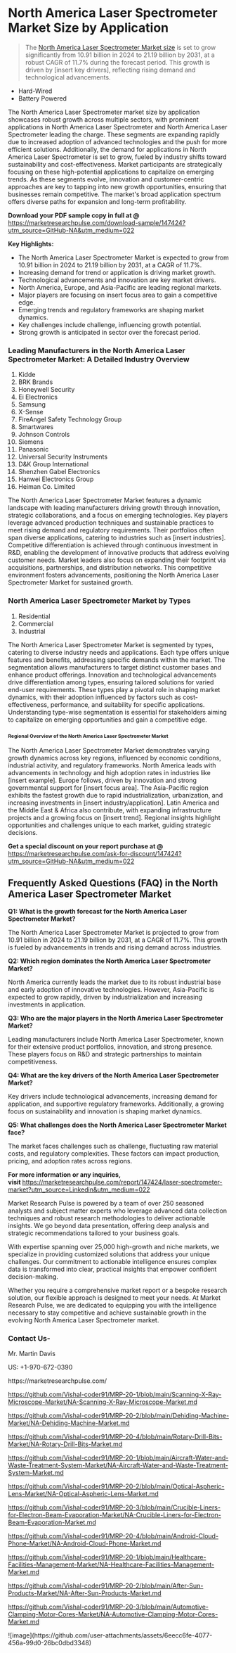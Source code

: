 <h1>North America Laser Spectrometer Market&nbsp;Size by Application</h1><blockquote><p>The <a href="https://marketresearchpulse.com/download-sample/147424?utm_source=GitHub-NA&amp;utm_medium=022">North America Laser Spectrometer Market size</a> is set to grow significantly from 10.91 billion in 2024 to 21.19 billion by 2031, at a robust CAGR of 11.7% during the forecast period. This growth is driven by [insert key drivers], reflecting rising demand and technological advancements.</p></blockquote><ul><li>Hard-Wired<li> Battery Powered</li></ul><p>The North America Laser Spectrometer market size by application showcases robust growth across multiple sectors, with prominent applications in North America Laser Spectrometer and North America Laser Spectrometer leading the charge. These segments are expanding rapidly due to increased adoption of advanced technologies and the push for more efficient solutions. Additionally, the demand for applications in North America Laser Spectrometer is set to grow, fueled by industry shifts toward sustainability and cost-effectiveness. Market participants are strategically focusing on these high-potential applications to capitalize on emerging trends. As these segments evolve, innovation and customer-centric approaches are key to tapping into new growth opportunities, ensuring that businesses remain competitive. The market's broad application spectrum offers diverse paths for expansion and long-term profitability.</p><p><strong>Download your PDF sample copy in full at @ </strong><a href="https://marketresearchpulse.com/download-sample/147424?utm_source=GitHub-NA&amp;utm_medium=022">https://marketresearchpulse.com/download-sample/147424?utm_source=GitHub-NA&amp;utm_medium=022</a></p><p><strong>Key Highlights: </strong></p><ul><li>The North America Laser Spectrometer Market is expected to grow from 10.91 billion in 2024 to 21.19 billion by 2031, at a CAGR of 11.7%.</li><li>Increasing demand for trend or application is driving market growth.</li><li>Technological advancements and innovation are key market drivers.</li><li>North America, Europe, and Asia-Pacific are leading regional markets.</li><li>Major players are focusing on insert focus area to gain a competitive edge.</li><li>Emerging trends and regulatory frameworks are shaping market dynamics.</li><li>Key challenges include challenge, influencing growth potential.</li><li>Strong growth is anticipated in sector over the forecast period.</li></ul><h3>Leading Manufacturers in the North America Laser Spectrometer Market: A Detailed Industry Overview</h3><ol><li>Kidde</li><li>BRK Brands</li><li>Honeywell Security</li><li>Ei Electronics</li><li>Samsung</li><li>X-Sense</li><li>FireAngel Safety Technology Group</li><li>Smartwares</li><li>Johnson Controls</li><li>Siemens</li><li>Panasonic</li><li>Universal Security Instruments</li><li>D&K Group International</li><li>Shenzhen Gabel Electronics</li><li>Hanwei Electronics Group</li><li>Heiman Co. Limited</li></ol><div class="flex max-w-full flex-col flex-grow"><div class="min-h-8 text-message flex w-full flex-col items-end gap-2 whitespace-normal break-words [.text-message+&amp;]:mt-5" dir="auto" data-message-author-role="assistant" data-message-id="fd8432e4-4910-450d-b182-61b7bfb0a01f" data-message-model-slug="gpt-4o"><div class="flex w-full flex-col gap-1 empty:hidden first:pt-[3px]"><div class="markdown prose w-full break-words dark:prose-invert light"><p>The North America Laser Spectrometer Market features a dynamic landscape with leading manufacturers driving growth through innovation, strategic collaborations, and a focus on emerging technologies. Key players leverage advanced production techniques and sustainable practices to meet rising demand and regulatory requirements. Their portfolios often span diverse applications, catering to industries such as [insert industries]. Competitive differentiation is achieved through continuous investment in R&amp;D, enabling the development of innovative products that address evolving customer needs. Market leaders also focus on expanding their footprint via acquisitions, partnerships, and distribution networks. This competitive environment fosters advancements, positioning the North America Laser Spectrometer Market for sustained growth.</p></div></div></div></div><h3>North America Laser Spectrometer Market by Types</h3><ol><li>Residential<li> Commercial<li> Industrial</li></ol><div class="flex max-w-full flex-col flex-grow"><div class="min-h-8 text-message flex w-full flex-col items-end gap-2 whitespace-normal break-words [.text-message+&amp;]:mt-5" dir="auto" data-message-author-role="assistant" data-message-id="084470be-0bb7-4664-bddf-5156b4f41249" data-message-model-slug="gpt-4o-mini"><div class="flex w-full flex-col gap-1 empty:hidden first:pt-[3px]"><div class="markdown prose w-full break-words dark:prose-invert light"><p>The North America Laser Spectrometer Market is segmented by types, catering to diverse industry needs and applications. Each type offers unique features and benefits, addressing specific demands within the market. The segmentation allows manufacturers to target distinct customer bases and enhance product offerings. Innovation and technological advancements drive differentiation among types, ensuring tailored solutions for varied end-user requirements. These types play a pivotal role in shaping market dynamics, with their adoption influenced by factors such as cost-effectiveness, performance, and suitability for specific applications. Understanding type-wise segmentation is essential for stakeholders aiming to capitalize on emerging opportunities and gain a competitive edge.</p></div></div></div></div><h3><span style="font-size: 11px;">Regional Overview of the North America Laser Spectrometer Market</span></h3><div class="flex max-w-full flex-col flex-grow"><div class="min-h-8 text-message flex w-full flex-col items-end gap-2 whitespace-normal break-words [.text-message+&amp;]:mt-5" dir="auto" data-message-author-role="assistant" data-message-id="e9038762-ce64-4e30-91c9-9bd413514231" data-message-model-slug="gpt-4o-mini"><div class="flex w-full flex-col gap-1 empty:hidden first:pt-[3px]"><div class="markdown prose w-full break-words dark:prose-invert light"><p>The North America Laser Spectrometer Market demonstrates varying growth dynamics across key regions, influenced by economic conditions, industrial activity, and regulatory frameworks. North America leads with advancements in technology and high adoption rates in industries like [insert example]. Europe follows, driven by innovation and strong governmental support for [insert focus area]. The Asia-Pacific region exhibits the fastest growth due to rapid industrialization, urbanization, and increasing investments in [insert industry/application]. Latin America and the Middle East &amp; Africa also contribute, with expanding infrastructure projects and a growing focus on [insert trend]. Regional insights highlight opportunities and challenges unique to each market, guiding strategic decisions.</p></div></div></div></div><p><strong>Get a special discount on your report purchase at @ </strong><a href="https://marketresearchpulse.com/ask-for-discount/147424?utm_source=GitHub-NA&amp;utm_medium=022">https://marketresearchpulse.com/ask-for-discount/147424?utm_source=GitHub-NA&amp;utm_medium=022</a></p><h2>Frequently Asked Questions (FAQ) in the North America Laser Spectrometer Market</h2><p><strong>Q1: What is the growth forecast for the North America Laser Spectrometer Market?</strong></p><p>The North America Laser Spectrometer Market is projected to grow from 10.91 billion in 2024 to 21.19 billion by 2031, at a CAGR of 11.7%. This growth is fueled by advancements in trends and rising demand across industries.</p><p><strong>Q2: Which region dominates the North America Laser Spectrometer Market?</strong></p><p>North America currently leads the market due to its robust industrial base and early adoption of innovative technologies. However, Asia-Pacific is expected to grow rapidly, driven by industrialization and increasing investments in application.</p><p><strong>Q3: Who are the major players in the North America Laser Spectrometer Market?</strong></p><p>Leading manufacturers include North America Laser Spectrometer, known for their extensive product portfolios, innovation, and strong presence. These players focus on R&amp;D and strategic partnerships to maintain competitiveness.</p><p><strong>Q4: What are the key drivers of the North America Laser Spectrometer Market?</strong></p><p>Key drivers include technological advancements, increasing demand for application, and supportive regulatory frameworks. Additionally, a growing focus on sustainability and innovation is shaping market dynamics.</p><p><strong>Q5: What challenges does the North America Laser Spectrometer Market face?</strong></p><p>The market faces challenges such as challenge, fluctuating raw material costs, and regulatory complexities. These factors can impact production, pricing, and adoption rates across regions.</p><p><strong>For more information or any inquiries, visit&nbsp;</strong><a href="https://marketresearchpulse.com/report/147424/laser-spectrometer-market?utm_source=Linkedin&utm_medium=022">https://marketresearchpulse.com/report/147424/laser-spectrometer-market?utm_source=Linkedin&utm_medium=022</a></p><p>Market Research Pulse is powered by a team of over 250 seasoned analysts and subject matter experts who leverage advanced data collection techniques and robust research methodologies to deliver actionable insights. We go beyond data presentation, offering deep analysis and strategic recommendations tailored to your business goals.</p><p>With expertise spanning over 25,000 high-growth and niche markets, we specialize in providing customized solutions that address your unique challenges. Our commitment to actionable intelligence ensures complex data is transformed into clear, practical insights that empower confident decision-making.</p><p>Whether you require a comprehensive market report or a bespoke research solution, our flexible approach is designed to meet your needs. At Market Research Pulse, we are dedicated to equipping you with the intelligence necessary to stay competitive and achieve sustainable growth in the evolving North America Laser Spectrometer market.</p><h3><strong>Contact Us-</strong></h3><p>Mr. Martin Davis</p><p>US: +1-970-672-0390</p><p>https://marketresearchpulse.com/</p><p><a href="https://github.com/Vishal-coder91/MRP-20-1/blob/main/Scanning-X-Ray-Microscope-Market/NA-Scanning-X-Ray-Microscope-Market.md">https://github.com/Vishal-coder91/MRP-20-1/blob/main/Scanning-X-Ray-Microscope-Market/NA-Scanning-X-Ray-Microscope-Market.md</a></p><p><a href="https://github.com/Vishal-coder91/MRP-20-2/blob/main/Dehiding-Machine-Market/NA-Dehiding-Machine-Market.md">https://github.com/Vishal-coder91/MRP-20-2/blob/main/Dehiding-Machine-Market/NA-Dehiding-Machine-Market.md</a></p><p><a href="https://github.com/Vishal-coder91/MRP-20-4/blob/main/Rotary-Drill-Bits-Market/NA-Rotary-Drill-Bits-Market.md">https://github.com/Vishal-coder91/MRP-20-4/blob/main/Rotary-Drill-Bits-Market/NA-Rotary-Drill-Bits-Market.md</a></p><p><a href="https://github.com/Vishal-coder91/MRP-20-1/blob/main/Aircraft-Water-and-Waste-Treatment-System-Market/NA-Aircraft-Water-and-Waste-Treatment-System-Market.md">https://github.com/Vishal-coder91/MRP-20-1/blob/main/Aircraft-Water-and-Waste-Treatment-System-Market/NA-Aircraft-Water-and-Waste-Treatment-System-Market.md</a></p><p><a href="https://github.com/Vishal-coder91/MRP-20-2/blob/main/Optical-Aspheric-Lens-Market/NA-Optical-Aspheric-Lens-Market.md">https://github.com/Vishal-coder91/MRP-20-2/blob/main/Optical-Aspheric-Lens-Market/NA-Optical-Aspheric-Lens-Market.md</a></p><p><a href="https://github.com/Vishal-coder91/MRP-20-3/blob/main/Crucible-Liners-for-Electron-Beam-Evaporation-Market/NA-Crucible-Liners-for-Electron-Beam-Evaporation-Market.md">https://github.com/Vishal-coder91/MRP-20-3/blob/main/Crucible-Liners-for-Electron-Beam-Evaporation-Market/NA-Crucible-Liners-for-Electron-Beam-Evaporation-Market.md</a></p><p><a href="https://github.com/Vishal-coder91/MRP-20-4/blob/main/Android-Cloud-Phone-Market/NA-Android-Cloud-Phone-Market.md">https://github.com/Vishal-coder91/MRP-20-4/blob/main/Android-Cloud-Phone-Market/NA-Android-Cloud-Phone-Market.md</a></p><p><a href="https://github.com/Vishal-coder91/MRP-20-1/blob/main/Healthcare-Facilities-Management-Market/NA-Healthcare-Facilities-Management-Market.md">https://github.com/Vishal-coder91/MRP-20-1/blob/main/Healthcare-Facilities-Management-Market/NA-Healthcare-Facilities-Management-Market.md</a></p><p><a href="https://github.com/Vishal-coder91/MRP-20-2/blob/main/After-Sun-Products-Market/NA-After-Sun-Products-Market.md">https://github.com/Vishal-coder91/MRP-20-2/blob/main/After-Sun-Products-Market/NA-After-Sun-Products-Market.md</a></p><p><a href="https://github.com/Vishal-coder91/MRP-20-3/blob/main/Automotive-Clamping-Motor-Cores-Market/NA-Automotive-Clamping-Motor-Cores-Market.md">https://github.com/Vishal-coder91/MRP-20-3/blob/main/Automotive-Clamping-Motor-Cores-Market/NA-Automotive-Clamping-Motor-Cores-Market.md</a></p>
![image](https://github.com/user-attachments/assets/6eecc6fe-4077-456a-99d0-26bc0dbd3348)
